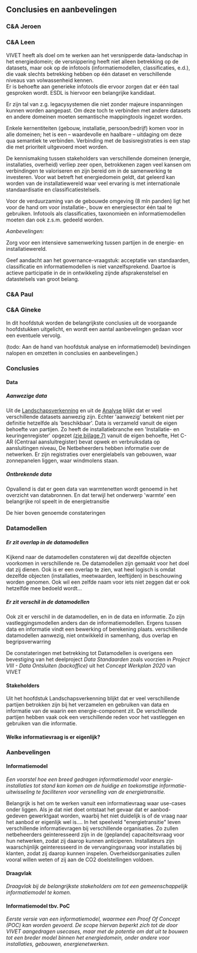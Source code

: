 Conclusies en aanbevelingen
---------------------------

### C&A Jeroen

### C&A Leen

VIVET heeft als doel om te werken aan het versnipperde data-landschap in het
energiedomein; de versnippering heeft niet alleen betrekking op de datasets,
maar ook op de infotools (informatiemodellen, classificaties, e.d.), die vaak
slechts betrekking hebben op één dataset en verschillende niveaus van
volwassenheid kennen.  
Er is behoefte aan generieke infotools die ervoor zorgen dat er één taal
gesproken wordt. ESDL is hiervoor een belangrijke kandidaat.

Er zijn tal van z.g. legacysystemen die niet zonder majeure inspanningen kunnen
worden aangepast. Om deze toch te verbinden met andere datasets en andere
domeinen moeten semantische mappingtools ingezet worden.

Enkele kernentiteiten (gebouw, installatie, persoon/bedrijf) komen voor in alle
domeinen; het is een – waardevolle en haalbare – uitdaging om deze qua semantiek
te verbinden. Verbinding met de basisregistraties is een stap die met prioriteit
uitgevoerd moet worden.

De kennismaking tussen stakeholders van verschillende domeinen (energie,
installaties, overheid) verliep zeer open, betrokkenen zagen veel kansen om
verbindingen te valoriseren en zijn bereid om in de samenwerking te investeren.
Voor wat betreft het energiedomein geldt, dat geleerd kan worden van de
installatiewereld waar veel ervaring is met internationale standaardisatie en
classificatiestelsels.

Voor de verduurzaming van de gebouwde omgeving (8 mln panden) ligt het voor de
hand om voor installatie-, bouw en energiesector één taal te gebruiken.
Infotools als classificaties, taxonomieën en informatiemodellen moeten dan ook
z.s.m. gedeeld worden.

*Aanbevelingen:*

Zorg voor een intensieve samenwerking tussen partijen in de energie- en
installatiewereld.

Geef aandacht aan het governance-vraagstuk: acceptatie van standaarden,
classificatie en informatiemodellen is niet vanzelfsprekend. Daartoe is actieve
participatie in de in ontwikkeling zijnde afsprakenstelsel en datastelsels van
groot belang.

### C&A Paul

### C&A Gineke

In dit hoofdstuk worden de belangrijkste conclusies uit de voorgaande
hoofdstukken uitgelicht, en wordt een aantal aanbevelingen gedaan voor een
eventuele vervolg.

(todo: Aan de hand van hoofdstuk analyse en informatiemodel) bevindingen nalopen
en omzetten in conclusies en aanbevelingen.)

### Conclusies

#### Data

##### Aanwezige data

Uit de [Landschapsverkenning](#landschapsverkenning) en uit de
[Analyse](#analyse) blijkt dat er veel verschillende datasets aanwezig zijn.
Echter 'aanwezig' betekent niet per definitie hetzelfde als 'beschikbaar'. Data
is verzameld vanuit de eigen behoefte van partijen. Zo heeft de
installatiebranche een 'Installatie- en keuringenregister' opgezet [(zie bijlage
7)](#bijlage-7) vanuit de eigen behoefte, Het C-AR (Centraal aansluitregister)
bevat opwek en verbruiksdata op aansluitingen niveau, De Netbeheerders hebben
informatie over de netwerken. Er zijn registraties over energielabels van
gebouwen, waar zonnepanelen liggen, waar windmolens staan.

##### Ontbrekende data

Opvallend is dat er geen data van warmtenetten wordt genoemd in het overzicht
van databronnen. En dat terwijl het onderwerp 'warmte' een belangrijke rol
speelt in de energietransitie

De hier boven genoemde constateringen

### Datamodellen

##### Er zit overlap in de datamodellen

Kijkend naar de datamodellen constateren wij dat dezelfde objecten voorkomen in
verschillende re. De datamodellen zijn gemaakt voor het doel dat zij dienen. Ook
is er een overlap te zien, wat heel logisch is omdat dezelfde objecten
(installaties, meetwaarden, leeftijden) in beschouwing worden genomen. Ook wil
een zelfde naam voor iets niet zeggen dat er ook hetzelfde mee bedoeld wordt...

##### Er zit verschil in de datamodellen

Ook zit er verschil in de datamodellen, en in de data en informatie. Zo zijn
vastleggingsmodellen anders dan de informatiemodellen. Ergens tussen data en
informatie vindt een bewerking of berekening plaats. verschillende datamodellen
aanwezig, niet ontwikkeld in samenhang, dus overlap en begripsverwarring

De constateringen met betrekking tot Datamodellen is overigens een bevestiging
van het deelproject *Data Standaarden* zoals voorzien in *Project VIII - Data
Ontsluiten (backoffice)* uit het *Concept Werkplan 2020* van VIVET

#### Stakeholders

Uit het hoofdstuk Landschapsverkenning blijkt dat er veel verschillende partijen
betrokken zijn bij het verzamelen en gebruiken van data en informatie van de
waarin een energie-component zit. De verschillende partijen hebben vaak ook een
verschillende reden voor het vastleggen en gebruiken van die informatie.

#### Welke informatievraag is er eigenlijk?

### Aanbevelingen

#### Informatiemodel

*Een voorstel hoe een breed gedragen informatiemodel voor energie-installaties
tot stand kan komen om de huidige en toekomstige informatie-uitwisseling te
faciliteren voor versnelling van de energietransitie.*

Belangrijk is het om te werken vanuit een informatievraag waar use-cases onder
liggen. Als je dat niet doet ontstaat het gevaar dat er aanbod-gedeven
gewerktgaat worden, waarbij het niet duidelijk is of de vraag naar het aanbod er
eigenlijk wel is.... In het speelveld "energietransitie" leven verschillende
informatievragen bij verschillende organisaties. Zo zullen netbeheerders
geinteresseerd zijn in de (geplande) capaciteitsvraag voor hun netwerken, zodat
zij daarop kunnen anticiperen. Installateurs zijn waarschijnlijk geinteresseerd
in de vervangingsvraag voor installaties bij klanten, zodat zij daarop kunnen
inspelen. Overheidsorganisaties zullen vooral willen weten of zij aan de CO2
doelstellingen voldoen.

#### Draagvlak

*Draagvlak bij de belangrijkste stakeholders om tot een gemeenschappelijk
informatiemodel te komen.*

#### Informatiemodel tbv. PoC

*Eerste versie van een informatiemodel, waarmee een Proof Of Concept (POC) kan
worden gevoerd. De scope hiervan beperkt zich tot de door VIVET aangedragen
usecases, maar met de potentie om dat uit te bouwen tot een breder model binnen
het energiedomein, onder andere voor installaties, gebouwen, energienetwerken.*
